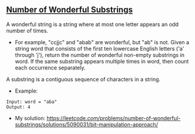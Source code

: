 ## [Number of Wonderful Substrings](https://leetcode.com/problems/number-of-wonderful-substrings/description/)

A wonderful string is a string where at most one letter appears an odd number of times.

- For example, "ccjjc" and "abab" are wonderful, but "ab" is not.
Given a string word that consists of the first ten lowercase English letters ('a' through 'j'), return the number of wonderful non-empty substrings in word. If the same substring appears multiple times in word, then count each occurrence separately.

A substring is a contiguous sequence of characters in a string.



- Example:
```
Input: word = "aba"
Output: 4
```

- My solution: https://leetcode.com/problems/number-of-wonderful-substrings/solutions/5090031/bit-manipulation-approach/
